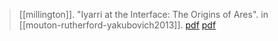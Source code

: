 > [[millington]]. "Iyarri at the Interface: The Origins of Ares". in [[mouton-rutherford-yakubovich2013]]. [pdf](https://www.semanticscholar.org/paper/Iyarri-at-the-Interface%3A-The-Origins-of-Ares-Millington/1d2611f7bfb44605aeb487f1718f2d11225aeb2d) [pdf](millington2013.pdf)